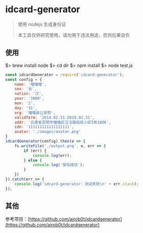 # idcard-generator

> 使用 nodejs 生成身份证
> 
> 本工具仅供研究使用，请勿用于违法用途，否则后果自负

## 使用

$> brew install node
$> cd dir
$> npm install
$> node test.js

```javascript
const idcardGenerator = require('idcard-generator');
const config = {
    name: '喵喵喵',
    sex: '女',
    nation: '汉',
    year: '3000',
    mon: '2',
    day: '31',
    org: '喵喵县公安局',
    validTerm: '2014.02.31-2019.02.31',
    addr: '云南省昆明市喵喵区汪汪路呱呱小区5栋1806',
    idn: '111111111111111111',
    avatar: './images/avatar.png'
}
idcardGenerator(config).then(e => {
    fs.writeFile('./output.png', e, err => {
        if (err) {
            console.log(err);
        } else {
            console.log('保存成功');
        }
    })
}).catch(err => {
    console.log('idcard-generator：测试失败\n' + err.stack);
});
```

## 其他

参考项目：[https://github.com/airob0t/idcardgenerator](https://github.com/airob0t/idcardgenerator)
